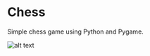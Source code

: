 #  Chess

Simple chess game using Python and Pygame.


![alt text](https://github.com/CarlosGuzman99/Chess/blob/main/Chess.png?raw=true)
